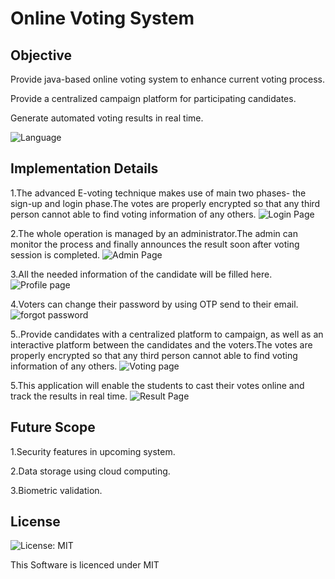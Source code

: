 # Online Voting System

## Objective
Provide java-based online voting system to enhance current
voting process.

Provide a centralized campaign platform for participating
candidates.

Generate automated voting results in real time.

![Language](https://forthebadge.com/images/badges/made-with-java.svg)

## Implementation Details

1.The advanced E-voting technique makes use of main two phases-
the sign-up and login phase.The votes are properly encrypted so that any third person cannot able to find voting information of any others.
![Login Page](https://github.com/HemaG13/Voting/blob/master/Output/login.png)

2.The whole operation is managed by an administrator.The admin can monitor the process and finally announces the result soon after voting session is completed.
![Admin Page](https://github.com/HemaG13/Voting/blob/master/Output/admin_page.png)

3.All the needed information of the candidate will be filled here.
![Profile page](https://github.com/HemaG13/Voting/blob/master/Output/profile_page.png
)

4.Voters can change their password by using OTP send to their email.
![forgot password](https://github.com/HemaG13/Voting/blob/master/Output/forgot_password.png)


5..Provide candidates with a centralized platform to campaign, as well as an interactive platform between the candidates and the voters.The votes are properly encrypted so that any third person cannot able to find voting information of any others.
![Voting page](https://github.com/HemaG13/Voting/blob/master/Output/voting_page.png
)

5.This application will enable the students to cast their votes online
and track the results in real time.
![Result Page](https://github.com/HemaG13/Voting/blob/master/Output/result_page.png)

## Future Scope
1.Security features in upcoming system.

2.Data storage using cloud computing.

3.Biometric validation.

## License

![License: MIT](https://img.shields.io/badge/License-MIT-red.svg)

This Software is licenced under MIT

